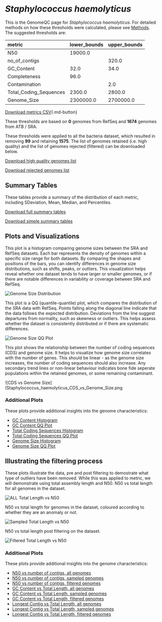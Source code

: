 # *Staphylococcus haemolyticus*

This is the GenomeQC page for *Staphylococcus haemolyticus*. For detailed methods on how these thresholds were calculated, please see [Methods](../../methods.md).
The suggested thresholds are: 

| metric                 | lower_bounds   | upper_bounds   |
|:-----------------------|:---------------|:---------------|
| N50                    | 19000.0        |                |
| no_of_contigs          |                | 320.0          |
| GC_Content             | 32.0           | 34.0           |
| Completeness           | 96.0           |                |
| Contamination          |                | 2.0            |
| Total_Coding_Sequences | 2300.0         | 2800.0         |
| Genome_Size            | 2300000.0      | 2700000.0      |

[Download metrics CSV](Staphylococcus_haemolyticus_metrics.csv){.md-button}


These thresholds are based on **0** genomes from RefSeq and **1674** genomes from ATB / SRA.

These thresholds were applied to all the bacteria dataset, which resulted in removing **99** and retaining **1575**.
The list of genomes retained (i.e. high quality) and the list of genomes rejected (filtered) can be downloaded below. 

[Download high quality genomes list](Staphylococcus_haemolyticus_high_quality_genomes.csv.xz)


[Download rejected genomes list](Staphylococcus_haemolyticus_filtered_out_genomes.csv.xz)



## Summary Tables
These tables provide a summary of the distribution of each metric, including SDeviation, Mean, Median, and Percentiles.

[Download full summary tables](summary.csv)

[Download simple summary tables](selected_summary.csv)

## Plots and Visualizations

This plot is a histogram comparing genome sizes between the SRA and RefSeq datasets. Each bar represents the density of genomes within a specific size range for both datasets. By comparing the shapes and positions of the bars, you can identify differences in genome size distributions, such as shifts, peaks, or outliers. This visualization helps reveal whether one dataset tends to have larger or smaller genomes, or if there are notable differences in variability or coverage between SRA and RefSeq.

![Genome Size Distribution](Genome_Size_refseq_histogram_kde.png)

This plot is a QQ (quantile-quantile) plot, which compares the distribution of the SRA data with RefSeq. Points falling along the diagonal line indicate that the data follows the expected distribution. Deviations from the line suggest departures from normality, such as skewness or outliers. This helps assess whether the dataset is consistently distributed or if there are systematic differences.

![Genome Size QQ Plot](Genome_Size_refseq_qqplot.png)

This plot shows the relationship between the number of coding sequences (CDS) and genome size. It helps to visualize how genome size correlates with the number of genes. This should be linear - as the genome size increases, the number of coding sequences should also increase. Any secondary trend lines or non-linear behaviour indicates bone fide seperate populations within the retained genomes, or some remaining contaminant. 

![CDS vs Genome Size](Staphylococcus_haemolyticus_CDS_vs_Genome_Size.png

### Additional Plots

These plots provide additional insights into the genome characteristics:

- [GC Content Histogram](GC_Content_refseq_histogram_kde.png)
- [GC Content QQ Plot](GC_Content_refseq_qqplot.png)
- [Total Coding Sequences Histogram](Total_Coding_Sequences_refseq_histogram_kde.png)
- [Total Coding Sequences QQ Plot](Total_Coding_Sequences_refseq_qqplot.png)
- [Genome Size Histogram](Genome_Size_refseq_histogram_kde.png)
- [Genome Size QQ Plot](Genome_Size_refseq_qqplot.png)
## Illustrating the filtering process
These plots illustrate the data, pre and post filtering to demostrate what type of outliers have been removed. While this was applied to metric, we will demonstrate using total assembly length and N50.
N50 vs total length for all genomes in the dataset.

![ALL Total Length vs N50](Staphylococcus_haemolyticus_all_total_length_N50.png)

N50 vs total length for genomes in the dataset, coloured according to whether they are an anomaly or not.

![Sampled Total Length vs N50](Staphylococcus_haemolyticus_sample_total_length_N50.png)

N50 vs total length post filtering on the dataset.

![Filtered Total Length vs N50](Staphylococcus_haemolyticus_filt_total_length_N50.png)

### Additional Plots

These plots provide additional insights into the genome characteristics:

- [N50 vs number of contigs, all genomes](Staphylococcus_haemolyticus_all_N50_number.png)
- [N50 vs number of contigs, sampled genomes](Staphylococcus_haemolyticus_sample_N50_number.png)
- [N50 vs number of contigs, filtered genomes](Staphylococcus_haemolyticus_filt_N50_number.png)
- [GC Content vs Total Length, all genomes](Staphylococcus_haemolyticus_all_total_length_GC_Content.png)
- [GC Content vs Total Length, sampled genomes](Staphylococcus_haemolyticus_sample_total_length_GC_Content.png)
- [GC Content vs Total Length, filtered genomes](Staphylococcus_haemolyticus_filt_total_length_GC_Content.png)
- [Longest Contig vs Total Length, all genomes](Staphylococcus_haemolyticus_all_total_length_longest.png)
- [Longest Contig vs Total Length, sampled genomes](Staphylococcus_haemolyticus_sample_total_length_longest.png)
- [Longest Contig vs Total Length, filtered genomes](Staphylococcus_haemolyticus_filt_total_length_longest.png)
